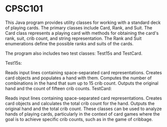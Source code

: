 # CPSC101

This Java program provides utility classes for working with a standard deck of playing cards. The primary classes include Card, Rank, and Suit. The Card class represents a playing card with methods for obtaining the card's rank, suit, crib count, and string representation. The Rank and Suit enumerations define the possible ranks and suits of the cards.

The program also includes two test classes: Test15s and TestCard.

Test15s:

Reads input lines containing space-separated card representations.
Creates card objects and populates a hand with them.
Computes the number of combinations in the hand that sum up to 15 crib count.
Outputs the original hand and the count of fifteen crib counts.
TestCard:

Reads input lines containing space-separated card representations.
Creates card objects and calculates the total crib count for the hand.
Outputs the original hand and the total crib count.
These classes can be used to analyze hands of playing cards, particularly in the context of card games where the goal is to achieve specific crib counts, such as in the game of cribbage.
